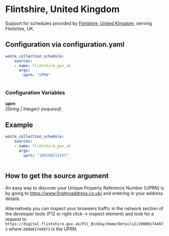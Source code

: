 # Flintshire, United Kingdom

Support for schedules provided by [Flintshire, United Kingdom](https://flintshire.gov.uk/), serving Flintshire, UK.

## Configuration via configuration.yaml

```yaml
waste_collection_schedule:
    sources:
    - name: flintshire_gov_uk
      args:
        uprn: "UPRN"
        
```

### Configuration Variables

**uprn**  
*(String | Integer) (required)*


## Example

```yaml
waste_collection_schedule:
    sources:
    - name: flintshire_gov_uk
      args:
        uprn: "100100211557"
        
```

## How to get the source argument

An easy way to discover your Unique Property Reference Number (UPRN) is by going to <https://www.findmyaddress.co.uk/> and entering in your address details.

Alternatively you can inspect your browsers traffic in the network section of the developer tools (F12 or right click -> inspect element) and look for a request to `https://digital.flintshire.gov.uk/FCC_BinDay/Home/Details2/200001744973` where `200001744973` is the UPRN.
